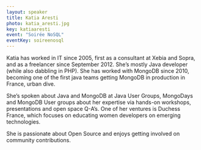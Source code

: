 ```yaml
---
layout: speaker
title: Katia Aresti
photo: katia_aresti.jpg
key: katiaaresti
event: "Soirée NoSQL"
eventKey: soireenosql
---
```


Katia has worked in IT since 2005, first as a consultant at Xebia and Sopra, and as a freelancer since September 2012. She’s mostly Java developer (while also dabbling in PHP). She has worked with MongoDB since 2010, becoming one of the first java teams getting MongoDB in production in France, urban dive. 

She’s spoken about Java and MongoDB at Java User Groups, MongoDays and MongoDB User groups about her expertise via hands-on workshops, presentations and open space Q-A’s. One of her ventures is Duchess France, which focuses on educating women developers on emerging technologies. 

She is passionate about Open Source and enjoys getting involved on community contributions.
